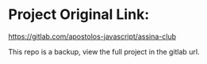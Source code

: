 # Project Original Link:

https://gitlab.com/apostolos-javascript/assina-club

This repo is a backup, view the full project in the gitlab url.